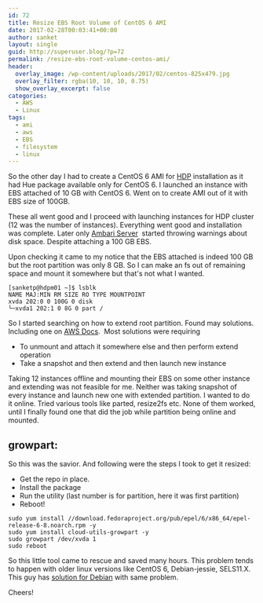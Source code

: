 ```yaml
---
id: 72
title: Resize EBS Root Volume of CentOS 6 AMI
date: 2017-02-28T00:03:41+00:00
author: sanket
layout: single
guid: http://superuser.blog/?p=72
permalink: /resize-ebs-root-volume-centos-ami/
header:
  overlay_image: /wp-content/uploads/2017/02/centos-825x479.jpg
  overlay_filter: rgba(10, 10, 10, 0.75)
  show_overlay_excerpt: false
categories:
  - AWS
  - Linux
tags:
  - ami
  - aws
  - EBS
  - filesystem
  - linux
---
```

So the other day I had to create a CentOS 6 AMI for [HDP](//hortonworks.com/products/data-center/hdp/) installation as it had Hue package available only for CentOS 6. I launched an instance with EBS attached of 10 GB with CentOS 6. Went on to create AMI out of it with EBS size of 100GB.

These all went good and I proceed with launching instances for HDP cluster (12 was the number of instances). Everything went good and installation was complete. Later only [Ambari Server](//ambari.apache.org)  started throwing warnings about disk space. Despite attaching a 100 GB EBS.

Upon checking it came to my notice that the EBS attached is indeed 100 GB but the root partition was only 8 GB. So I can make an fs out of remaining space and mount it somewhere but that's not what I wanted.

```shell
[sanketp@hdpm01 ~]$ lsblk
NAME MAJ:MIN RM SIZE RO TYPE MOUNTPOINT
xvda 202:0 0 100G 0 disk
└─xvda1 202:1 0 8G 0 part /
```

So I started searching on how to extend root partition. Found may solutions. Including one on [AWS Docs](//docs.aws.amazon.com/AWSEC2/latest/UserGuide/storage_expand_partition.html).  Most solutions were requiring

  * To unmount and attach it somewhere else and then perform extend operation
  * Take a snapshot and then extend and then launch new instance

Taking 12 instances offline and mounting their EBS on some other instance and extending was not feasible for me. Neither was taking snapshot of every instance and launch new one with extended partition. I wanted to do it online. Tried various tools like parted, resize2fs etc. None of them worked, until I finally found one that did the job while partition being online and mounted.

## growpart:

So this was the savior. And following were the steps I took to get it resized:

  * Get the repo in place.
  * Install the package
  * Run the utility (last number is for partition, here it was first partition)
  * Reboot!
  
```shell
sudo yum install //download.fedoraproject.org/pub/epel/6/x86_64/epel-release-6-8.noarch.rpm -y
sudo yum install cloud-utils-growpart -y
sudo growpart /dev/xvda 1
sudo reboot
```

So this little tool came to rescue and saved many hours. This problem tends to happen with older linux versions like CentOS 6, Debian-jessie, SELS11.X. This guy has [solution for Debian](//www.elastic.co/blog/autoresize-ebs-root-volume-on-aws-amis) with same problem.

Cheers!

